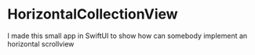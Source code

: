 # HorizontalCollectionView
I made this small app in SwiftUI to show how can somebody implement an horizontal scrollview 
